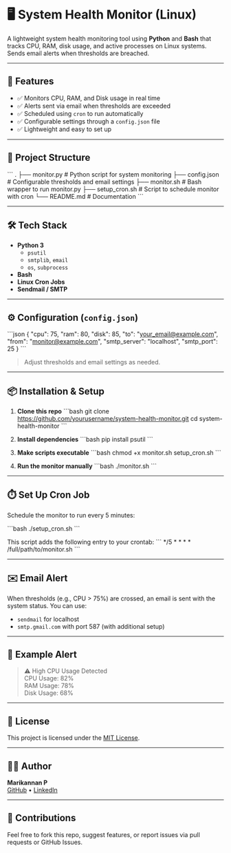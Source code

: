 
# 🖥️ System Health Monitor (Linux)

A lightweight system health monitoring tool using **Python** and **Bash** that tracks CPU, RAM, disk usage, and active processes on Linux systems. Sends email alerts when thresholds are breached.

---

## 🚀 Features

- ✅ Monitors CPU, RAM, and Disk usage in real time  
- ✅ Alerts sent via email when thresholds are exceeded  
- ✅ Scheduled using `cron` to run automatically  
- ✅ Configurable settings through a `config.json` file  
- ✅ Lightweight and easy to set up  

---

## 📁 Project Structure

\`\`\`
.
├── monitor.py         # Python script for system monitoring
├── config.json        # Configurable thresholds and email settings
├── monitor.sh         # Bash wrapper to run monitor.py
├── setup_cron.sh      # Script to schedule monitor with cron
└── README.md          # Documentation
\`\`\`

---

## 🛠️ Tech Stack

- **Python 3**
  - `psutil`
  - `smtplib`, `email`
  - `os`, `subprocess`
- **Bash**
- **Linux Cron Jobs**
- **Sendmail / SMTP**

---

## ⚙️ Configuration (`config.json`)

\`\`\`json
{
  "cpu": 75,
  "ram": 80,
  "disk": 85,
  "to": "your_email@example.com",
  "from": "monitor@example.com",
  "smtp_server": "localhost",
  "smtp_port": 25
}
\`\`\`

> Adjust thresholds and email settings as needed.

---

## 📦 Installation & Setup

1. **Clone this repo**
   \`\`\`bash
   git clone https://github.com/yourusername/system-health-monitor.git
   cd system-health-monitor
   \`\`\`

2. **Install dependencies**
   \`\`\`bash
   pip install psutil
   \`\`\`

3. **Make scripts executable**
   \`\`\`bash
   chmod +x monitor.sh setup_cron.sh
   \`\`\`

4. **Run the monitor manually**
   \`\`\`bash
   ./monitor.sh
   \`\`\`

---

## ⏱️ Set Up Cron Job

Schedule the monitor to run every 5 minutes:

\`\`\`bash
./setup_cron.sh
\`\`\`

This script adds the following entry to your crontab:
\`\`\`
*/5 * * * * /full/path/to/monitor.sh
\`\`\`

---

## ✉️ Email Alert

When thresholds (e.g., CPU > 75%) are crossed, an email is sent with the system status. You can use:
- `sendmail` for localhost
- `smtp.gmail.com` with port 587 (with additional setup)

---

## 📌 Example Alert

> ⚠️ High CPU Usage Detected  
> CPU Usage: 82%  
> RAM Usage: 78%  
> Disk Usage: 68%

---

## 📄 License

This project is licensed under the [MIT License](LICENSE).

---

## 👨‍💻 Author

**Marikannan P**  
[GitHub](https://github.com/18mk04) • [LinkedIn](https://linkedin.com/in/marik1804)

---

## 🙌 Contributions

Feel free to fork this repo, suggest features, or report issues via pull requests or GitHub Issues.


